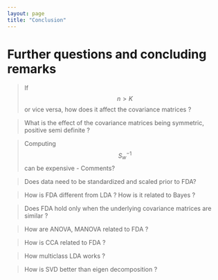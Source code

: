 ```yaml
---
layout: page
title: "Conclusion"
---
```


# Further questions and concluding remarks

> If $$n>K$$ or vice versa, how does it affect the covariance matrices ?

> What is the effect of the covariance matrices being symmetric, positive semi definite ?

> Computing $$S_w^{-1}$$ can be expensive - Comments?

> Does data need to be standardized and scaled prior to FDA? 

> How is FDA different from LDA ? How is it related to Bayes ?

> Does FDA hold only when the underlying covariance matrices are similar ?

> How are ANOVA, MANOVA related to FDA ?

> How is CCA related to FDA ?

> How multiclass LDA works ? 

> How is SVD better than eigen decomposition ?

